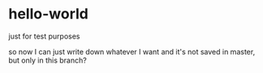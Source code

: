 # hello-world
just for test purposes 

so now I can just write down whatever I want and it's not saved in master, but only in this branch?
